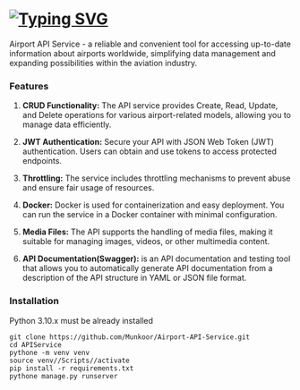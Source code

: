 # [![Typing SVG](https://readme-typing-svg.herokuapp.com?color=%FFFFFF&lines=Airport+API+Service)](https://git.io/typing-svg)

Airport API Service - a reliable and convenient tool for accessing up-to-date
information about airports worldwide, simplifying data management and expanding
possibilities within the aviation industry.

### Features
1. **CRUD Functionality:** The API service provides Create, Read, Update, and Delete operations for various airport-related models, allowing you to manage data efficiently.

2. **JWT Authentication:** Secure your API with JSON Web Token (JWT) authentication. Users can obtain and use tokens to access protected endpoints.

3. **Throttling:** The service includes throttling mechanisms to prevent abuse and ensure fair usage of resources.

4. **Docker:** Docker is used for containerization and easy deployment. You can run the service in a Docker container with minimal configuration.

5. **Media Files:** The API supports the handling of media files, making it suitable for managing images, videos, or other multimedia content.

6. **API Documentation(Swagger):** is an API documentation and testing tool that allows you to automatically generate API documentation from a description of the API structure in YAML or JSON file format.



### Installation

Python 3.10.x must be already installed

```commandline
git clone https://github.com/Munkoor/Airport-API-Service.git
cd APIService
pythone -m venv venv
source venv//Scripts//activate
pip install -r requirements.txt
pythone manage.py runserver
```


